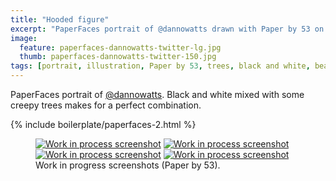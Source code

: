 ```yaml
---
title: "Hooded figure"
excerpt: "PaperFaces portrait of @dannowatts drawn with Paper by 53 on an iPad."
image: 
  feature: paperfaces-dannowatts-twitter-lg.jpg
  thumb: paperfaces-dannowatts-twitter-150.jpg
tags: [portrait, illustration, Paper by 53, trees, black and white, beard]
---
```


PaperFaces portrait of [@dannowatts](http://twitter.com/dannowatts). Black and white mixed with some creepy trees makes for a perfect combination.

{% include boilerplate/paperfaces-2.html %}

<figure class="half">
	<a href="{{ site.url }}/images/paperfaces-dannowatts-process-1-lg.jpg"><img src="{{ site.url }}/images/paperfaces-dannowatts-process-1-600.jpg" alt="Work in process screenshot"></a>
	<a href="{{ site.url }}/images/paperfaces-dannowatts-process-2-lg.jpg"><img src="{{ site.url }}/images/paperfaces-dannowatts-process-2-600.jpg" alt="Work in process screenshot"></a>
	<a href="{{ site.url }}/images/paperfaces-dannowatts-process-3-lg.jpg"><img src="{{ site.url }}/images/paperfaces-dannowatts-process-3-600.jpg" alt="Work in process screenshot"></a>
	<a href="{{ site.url }}/images/paperfaces-dannowatts-process-4-lg.jpg"><img src="{{ site.url }}/images/paperfaces-dannowatts-process-4-600.jpg" alt="Work in process screenshot"></a>
	<figcaption>Work in progress screenshots (Paper by 53).</figcaption>
</figure>